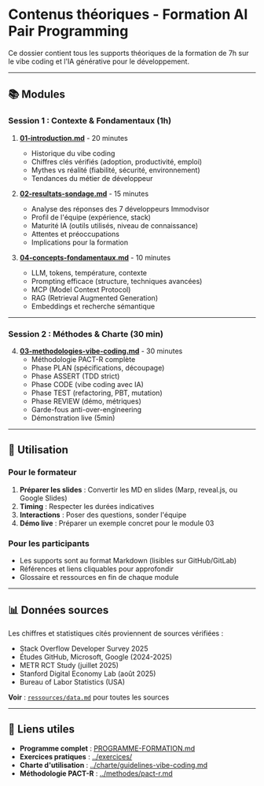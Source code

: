 # Contenus théoriques - Formation AI Pair Programming

Ce dossier contient tous les supports théoriques de la formation de 7h sur le vibe coding et l'IA générative pour le développement.

---

## 📚 Modules

### Session 1 : Contexte & Fondamentaux (1h)

1. **[01-introduction.md](01-introduction.md)** - 20 minutes

   - Historique du vibe coding
   - Chiffres clés vérifiés (adoption, productivité, emploi)
   - Mythes vs réalité (fiabilité, sécurité, environnement)
   - Tendances du métier de développeur

2. **[02-resultats-sondage.md](02-resultats-sondage.md)** - 15 minutes

   - Analyse des réponses des 7 développeurs Immodvisor
   - Profil de l'équipe (expérience, stack)
   - Maturité IA (outils utilisés, niveau de connaissance)
   - Attentes et préoccupations
   - Implications pour la formation

3. **[04-concepts-fondamentaux.md](04-concepts-fondamentaux.md)** - 10 minutes
   - LLM, tokens, température, contexte
   - Prompting efficace (structure, techniques avancées)
   - MCP (Model Context Protocol)
   - RAG (Retrieval Augmented Generation)
   - Embeddings et recherche sémantique

---

### Session 2 : Méthodes & Charte (30 min)

4. **[03-methodologies-vibe-coding.md](03-methodologies-vibe-coding.md)** - 30 minutes
   - Méthodologie PACT-R complète
   - Phase PLAN (spécifications, découpage)
   - Phase ASSERT (TDD strict)
   - Phase CODE (vibe coding avec IA)
   - Phase TEST (refactoring, PBT, mutation)
   - Phase REVIEW (démo, métriques)
   - Garde-fous anti-over-engineering
   - Démonstration live (5min)

---

## 🎯 Utilisation

### Pour le formateur

1. **Préparer les slides** : Convertir les MD en slides (Marp, reveal.js, ou Google Slides)
2. **Timing** : Respecter les durées indicatives
3. **Interactions** : Poser des questions, sonder l'équipe
4. **Démo live** : Préparer un exemple concret pour le module 03

### Pour les participants

- Les supports sont au format Markdown (lisibles sur GitHub/GitLab)
- Références et liens cliquables pour approfondir
- Glossaire et ressources en fin de chaque module

---

## 📊 Données sources

Les chiffres et statistiques cités proviennent de sources vérifiées :

- Stack Overflow Developer Survey 2025
- Études GitHub, Microsoft, Google (2024-2025)
- METR RCT Study (juillet 2025)
- Stanford Digital Economy Lab (août 2025)
- Bureau of Labor Statistics (USA)

**Voir** : [`ressources/data.md`](ressources/data.md) pour toutes les sources

---

## 🔗 Liens utiles

- **Programme complet** : [PROGRAMME-FORMATION.md](../PROGRAMME-FORMATION.md)
- **Exercices pratiques** : [../exercices/](../exercices/)
- **Charte d'utilisation** : [../charte/guidelines-vibe-coding.md](../charte/guidelines-vibe-coding.md)
- **Méthodologie PACT-R** : [../methodes/pact-r.md](../methodes/pact-r.md)

